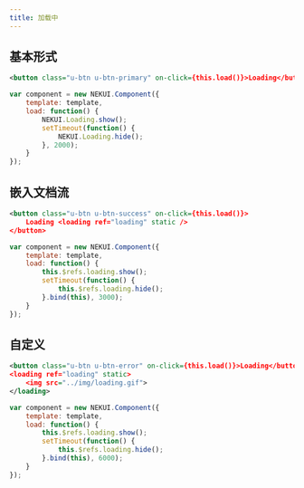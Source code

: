 ```yaml
---
title: 加载中
---
```


## 基本形式

<div class="m-example"></div>

```xml
<button class="u-btn u-btn-primary" on-click={this.load()}>Loading</button>
```

```javascript
var component = new NEKUI.Component({
    template: template,
    load: function() {
        NEKUI.Loading.show();
        setTimeout(function() {
            NEKUI.Loading.hide();
        }, 2000);
    }
});
```

## 嵌入文档流

<div class="m-example"></div>

```xml
<button class="u-btn u-btn-success" on-click={this.load()}>
    Loading <loading ref="loading" static />
</button>
```

```javascript
var component = new NEKUI.Component({
    template: template,
    load: function() {
        this.$refs.loading.show();
        setTimeout(function() {
            this.$refs.loading.hide();
        }.bind(this), 3000);
    }
});
```

## 自定义

<div class="m-example"></div>

```xml
<button class="u-btn u-btn-error" on-click={this.load()}>Loading</button>
<loading ref="loading" static>
    <img src="../img/loading.gif">
</loading>
```

```javascript
var component = new NEKUI.Component({
    template: template,
    load: function() {
        this.$refs.loading.show();
        setTimeout(function() {
            this.$refs.loading.hide();
        }.bind(this), 6000);
    }
});
```
